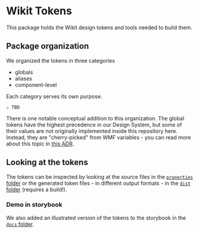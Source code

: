 # Wikit Tokens

This package holds the Wikit design tokens and tools needed to build them.

## Package organization

We organized the tokens in three categories
* globals
* aliases
* component-level

Each category serves its own purpose.

    ⚠️ TBD

There is one notable conceptual addition to this organization. The global tokens have the highest precedence in our Design System, but some of their values are not originally implemented inside this repository here. Instead, they are "cherry-picked" from WMF variables - you can read more about this topic in [this ADR](../docs/adr/0002-wikimedia-ui-base-variable-reuse.md).

## Looking at the tokens

The tokens can be inspected by looking at the source files in the [`properties` folder](./properties) or the generated token files - in different output formats - in the [`dist` folder](./dist) (requires a build!).

### Demo in storybook

We also added an illustrated version of the tokens to the storybook in the [`docs` folder](../docs).
